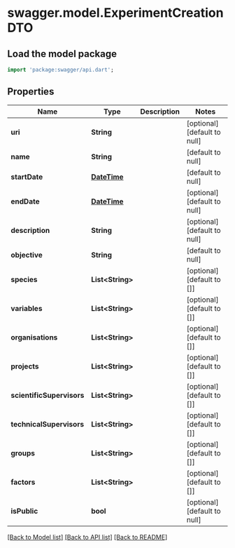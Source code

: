 # swagger.model.ExperimentCreationDTO

## Load the model package
```dart
import 'package:swagger/api.dart';
```

## Properties
Name | Type | Description | Notes
------------ | ------------- | ------------- | -------------
**uri** | **String** |  | [optional] [default to null]
**name** | **String** |  | [default to null]
**startDate** | [**DateTime**](DateTime.md) |  | [default to null]
**endDate** | [**DateTime**](DateTime.md) |  | [optional] [default to null]
**description** | **String** |  | [optional] [default to null]
**objective** | **String** |  | [default to null]
**species** | **List&lt;String&gt;** |  | [optional] [default to []]
**variables** | **List&lt;String&gt;** |  | [optional] [default to []]
**organisations** | **List&lt;String&gt;** |  | [optional] [default to []]
**projects** | **List&lt;String&gt;** |  | [optional] [default to []]
**scientificSupervisors** | **List&lt;String&gt;** |  | [optional] [default to []]
**technicalSupervisors** | **List&lt;String&gt;** |  | [optional] [default to []]
**groups** | **List&lt;String&gt;** |  | [optional] [default to []]
**factors** | **List&lt;String&gt;** |  | [optional] [default to []]
**isPublic** | **bool** |  | [optional] [default to null]

[[Back to Model list]](../README.md#documentation-for-models) [[Back to API list]](../README.md#documentation-for-api-endpoints) [[Back to README]](../README.md)


